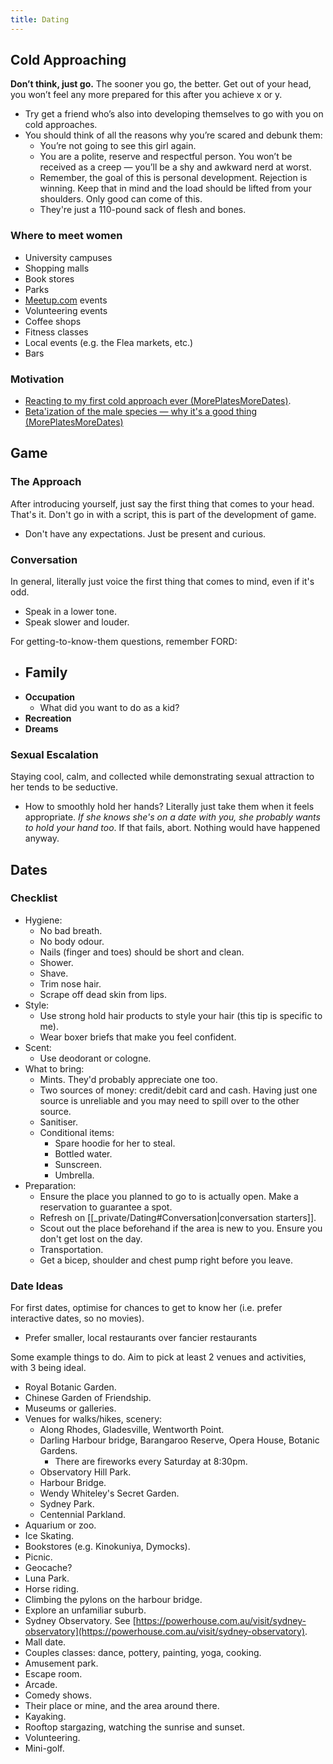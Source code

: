```yaml
---
title: Dating
---
```


## Cold Approaching
**Don’t think, just go.** The sooner you go, the better. Get out of your head, you won’t feel any more prepared for this after you achieve x or y.
- Try get a friend who’s also into developing themselves to go with you on cold approaches.
- You should think of all the reasons why you’re scared and debunk them:
    - You’re not going to see this girl again.
    - You are a polite, reserve and respectful person. You won’t be received as a creep — you’ll be a shy and awkward nerd at worst.
    - Remember, the goal of this is personal development. Rejection is winning. Keep that in mind and the load should be lifted from your shoulders. Only good can come of this.
    - They're just a 110-pound sack of flesh and bones.
	
### Where to meet women
- University campuses
- Shopping malls
- Book stores
- Parks
- [Meetup.com](http://Meetup.com) events
- Volunteering events
- Coffee shops
- Fitness classes
- Local events (e.g. the Flea markets, etc.)
- Bars

### Motivation
- [Reacting to my first cold approach ever (MorePlatesMoreDates)](https://www.youtube.com/watch?v=1QUv78kB98U&ab_channel=MorePlatesMoreDates).
- [Beta'ization of the male species — why it's a good thing (MorePlatesMoreDates)](https://www.youtube.com/watch?v=r7-e5pKW9wY&list=PLMlCy-yoWeGHW-_j6vYa02kcTDUv7Dg_3&index=4&ab_channel=MorePlatesMoreDates)

## Game
### The Approach
After introducing yourself, just say the first thing that comes to your head. That's it. Don't go in with a script, this is part of the development of game.
- Don't have any expectations. Just be present and curious.

### Conversation
In general, literally just voice the first thing that comes to mind, even if it's odd.
- Speak in a lower tone.
- Speak slower and louder.

For getting-to-know-them questions, remember FORD:
- **Family**
    - 
- **Occupation**
    - What did you want to do as a kid?
- **Recreation**
- **Dreams**

### Sexual Escalation
Staying cool, calm, and collected while demonstrating sexual attraction to her tends to be seductive.
- How to smoothly hold her hands? Literally just take them when it feels appropriate. *If she knows she's on a date with you, she probably wants to hold your hand too*. If that fails, abort. Nothing would have happened anyway.

## Dates
### Checklist
- Hygiene:
	- No bad breath.
	- No body odour.
	- Nails (finger and toes) should be short and clean.
	- Shower.
	- Shave.
	- Trim nose hair.
	- Scrape off dead skin from lips.
- Style:
	- Use strong hold hair products to style your hair (this tip is specific to me).
	- Wear boxer briefs that make you feel confident.
- Scent:
	- Use deodorant or cologne.
- What to bring:
	- Mints. They'd probably appreciate one too.
	- Two sources of money: credit/debit card and cash. Having just one source is unreliable and you may need to spill over to the other source.
	- Sanitiser.
	- Conditional items:
		- Spare hoodie for her to steal.
		- Bottled water.
		- Sunscreen.
		- Umbrella.
- Preparation:
	- Ensure the place you planned to go to is actually open. Make a reservation to guarantee a spot.
	- Refresh on [[_private/Dating#Conversation|conversation starters]].
	- Scout out the place beforehand if the area is new to you. Ensure you don't get lost on the day.
	- Transportation.
	- Get a bicep, shoulder and chest pump right before you leave.

### Date Ideas
For first dates, optimise for chances to get to know her (i.e. prefer interactive dates, so no movies).
- Prefer smaller, local restaurants over fancier restaurants

Some example things to do. Aim to pick at least 2 venues and activities, with 3 being ideal.
- Royal Botanic Garden.
- Chinese Garden of Friendship.
- Museums or galleries.
- Venues for walks/hikes, scenery:
	- Along Rhodes, Gladesville, Wentworth Point.
	- Darling Harbour bridge, Barangaroo Reserve, Opera House, Botanic Gardens.
		- There are fireworks every Saturday at 8:30pm.
	- Observatory Hill Park.
	- Harbour Bridge.
	- Wendy Whiteley's Secret Garden.
	- Sydney Park.
	- Centennial Parkland.
- Aquarium or zoo.
- Ice Skating.
- Bookstores (e.g. Kinokuniya, Dymocks).
- Picnic.
- Geocache?
- Luna Park.
- Horse riding.
- Climbing the pylons on the harbour bridge.
- Explore an unfamiliar suburb.
- Sydney Observatory. See [https://powerhouse.com.au/visit/sydney-observatory](https://powerhouse.com.au/visit/sydney-observatory).
- Mall date.
- Couples classes: dance, pottery, painting, yoga, cooking.
- Amusement park.
- Escape room.
- Arcade.
- Comedy shows.
- Their place or mine, and the area around there.
- Kayaking.
- Rooftop stargazing, watching the sunrise and sunset.
- Volunteering.
- Mini-golf.
